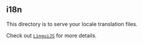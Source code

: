 ## i18n

This directory is to serve your locale translation files.

Check out [`LinguiJS`](https://github.com/lingui/js-lingui) for more details.
